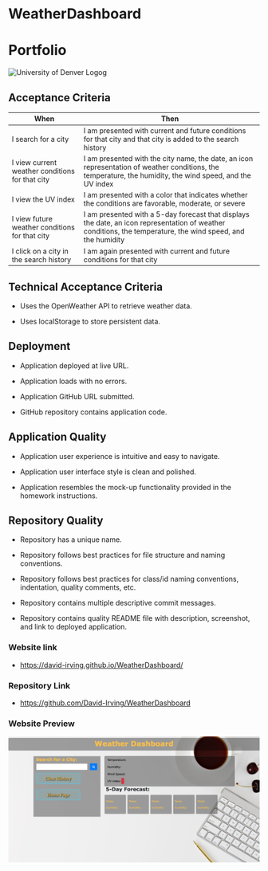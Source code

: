 # WeatherDashboard
# Portfolio
![University of Denver Logog](https://d92mrp7hetgfk.cloudfront.net/images/sites/misc/denver-switchup-thumbnail-a/original.png?1560210160)
## Acceptance Criteria
 |When       | Then
 | --------- |--------
 | I search for a city | I am presented with current and future conditions for that city and that city is added to the search history 
 | I view current weather conditions for that city |I am presented with the city name, the date, an icon representation of weather conditions, the temperature, the humidity, the wind speed, and the UV index 
 | I view the UV index | I am presented with a color that indicates whether the conditions are favorable, moderate, or severe 
 | I view future weather conditions for that city | I am presented with a 5-day forecast that displays the date, an icon representation of weather conditions, the temperature, the wind speed, and the humidity
| I click on a city in the search history | I am again presented with current and future conditions for that city 
 ## Technical Acceptance Criteria
* Uses the OpenWeather API to retrieve weather data.

* Uses localStorage to store persistent data.

## Deployment
* Application deployed at live URL.

* Application loads with no errors.

* Application GitHub URL submitted.

* GitHub repository contains application code.
## Application Quality
* Application user experience is intuitive and easy to navigate.

* Application user interface style is clean and polished.

* Application resembles the mock-up functionality provided in the homework instructions.
## Repository Quality
* Repository has a unique name.

* Repository follows best practices for file structure and naming conventions.

* Repository follows best practices for class/id naming conventions, indentation, quality comments, etc.

* Repository contains multiple descriptive commit messages.

* Repository contains quality README file with description, screenshot, and link to deployed application.

### Website link
* https://david-irving.github.io/WeatherDashboard/

### Repository Link
* https://github.com/David-Irving/WeatherDashboard

### Website Preview
![Website Preview](https://github.com/David-Irving/WeatherDashboard/blob/main/Images/WeatherDashboard.png)